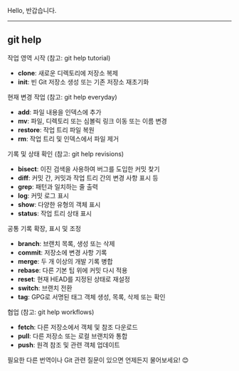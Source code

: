 Hello,
반갑습니다. 

---
git help
---
작업 영역 시작 (참고: git help tutorial)
- **clone**: 새로운 디렉토리에 저장소 복제
- **init**: 빈 Git 저장소 생성 또는 기존 저장소 재초기화

현재 변경 작업 (참고: git help everyday)
- **add**: 파일 내용을 인덱스에 추가
- **mv**: 파일, 디렉토리 또는 심볼릭 링크 이동 또는 이름 변경
- **restore**: 작업 트리 파일 복원
- **rm**: 작업 트리 및 인덱스에서 파일 제거

기록 및 상태 확인 (참고: git help revisions)
- **bisect**: 이진 검색을 사용하여 버그를 도입한 커밋 찾기
- **diff**: 커밋 간, 커밋과 작업 트리 간의 변경 사항 표시 등
- **grep**: 패턴과 일치하는 줄 출력
- **log**: 커밋 로그 표시
- **show**: 다양한 유형의 객체 표시
- **status**: 작업 트리 상태 표시

공통 기록 확장, 표시 및 조정
- **branch**: 브랜치 목록, 생성 또는 삭제
- **commit**: 저장소에 변경 사항 기록
- **merge**: 두 개 이상의 개발 기록 병합
- **rebase**: 다른 기본 팁 위에 커밋 다시 적용
- **reset**: 현재 HEAD를 지정된 상태로 재설정
- **switch**: 브랜치 전환
- **tag**: GPG로 서명된 태그 객체 생성, 목록, 삭제 또는 확인

협업 (참고: git help workflows)
- **fetch**: 다른 저장소에서 객체 및 참조 다운로드
- **pull**: 다른 저장소 또는 로컬 브랜치와 통합
- **push**: 원격 참조 및 관련 객체 업데이트

필요한 다른 번역이나 Git 관련 질문이 있으면 언제든지 물어보세요! 😊

